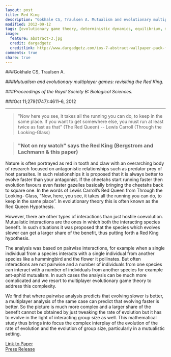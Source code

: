 ```yaml
---
layout: post
title: Red King
description: "Gokhale CS, Traulsen A. Mutualism and evolutionary multiplayer games: revisiting the Red King. Proceedings of the Royal Society B: Biological Sciences. 2012 Oct 11;279(1747):4611–6."
modified: 2012-09-12
tags: [evolutionary game theory, deterministic dynamics, equilibrium, multiple players, mutualism]
image:
  feature: abstract-3.jpg
  credit: dargadgetz
  creditlink: http://www.dargadgetz.com/ios-7-abstract-wallpaper-pack-for-iphone-5-and-ipod-touch-retina/
comments: true
share: true
---
```



###Gokhale CS, Traulsen A. 

###*Mutualism and evolutionary multiplayer games: revisiting the Red King.*  

###*Proceedings of the Royal Society B: Biological Sciences.*  

###Oct 11;279(1747):4611–6, 2012

***

> "Now here you see, it takes all the running you can do, to keep in the same place. If you want to get somewhere else, you must run at least twice as fast as that" (The Red Queen)
-- Lewis Carroll (Through the Looking-Glass)


> ### "Not on my watch" says the Red King (Bergstrom and Lachmann \& this paper)

Nature is often portrayed as red in tooth and claw with an overarching body of research focused on antagonistic relationships such as predator prey of host parasites. In such relationships it is proposed that it is always better to evolve faster than your antagonist. If the cheetahs start running faster then evolution favours even faster gazelles basically bringing the cheetahs back to square one. In the words of Lewis Carroll’s Red Queen from Through the Looking-Glass, “Now, here, you see, it takes all the running you can do, to keep in the same place”. In evolutionary theory this is often known as the Red Queen Hypothesis.
<!--

<figure>
	<a href="#"><img src="{{ site.url }}/images/Figs_RedKing/antagonistic.jpg" alt=""></a>
	<figcaption>
	<a href="#" 
	title="">Single path and Hypercube. Hypothetical fitness paths where only a fixed sequence of mutation can lead to the state of higher fitness (single path) or a multitude of paths lead to the ultimate state (hypercube). The intermediate states are all assumed to have the same fitness s as compared to the fitness of the initial state considered to be 1 and the final state as r_d.</a>.</figcaption>
</figure>
-->However, there are other types of interactions than just hostile coevolution. Mutualistic interactions are the ones in which both the interacting species benefit. In such situations it was proposed that the species which evolves slower can get a larger share of the benefit, thus putting forth a Red King hypothesis.

The analysis was based on pairwise interactions, for example when a single individual from a species interacts with a single individual from another species like a hummingbird and the flower it pollinates. But often interactions are not pairwise and a number of individuals from one species can interact with a number of individuals from another species for example ant-aphid mutualism. In such cases the analysis can be much more complicated and we resort to multiplayer evolutionary game theory to address this complexity.

<!--

<figure>
	<a href="#"><img src="{{ site.url }}/images/Figs_RedKing/mutualistic.jpg" alt=""></a>
	<figcaption>
	<a href="#" 
	title="">Single path and Hypercube. Hypothetical fitness paths where only a fixed sequence of mutation can lead to the state of higher fitness (single path) or a multitude of paths lead to the ultimate state (hypercube). The intermediate states are all assumed to have the same fitness s as compared to the fitness of the initial state considered to be 1 and the final state as r_d.</a>.</figcaption>
</figure>

-->
We find that where pairwise analysis predicts that evolving slower is better, a multiplayer analysis of the same case can predict that evolving faster is better. So the picture is much more complex and a larger share of the benefit cannot be obtained by just tweaking the rate of evolution but it has to evolve in the light of interacting group size as well. This mathematical study thus brings into focus the complex interplay of the evolution of the rate of evolution and the evolution of group size, particularly in a mutualistic setting.

<div markdown="0"><a href="http://rspb.royalsocietypublishing.org/content/279/1747/4611.long" class="btn btn-success">Link to Paper</a></div>

<div markdown="0"><a href="http://www.mpg.de/6360220/red-king-hypothesis?filter_order=L" class="btn btn-warning">Press Release</a></div>

<!---
<div markdown="0"><a href=" " class="btn btn-info">Download PDF</a></div>
-->

